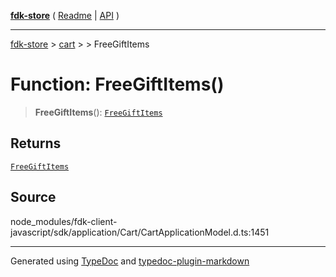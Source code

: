 [**fdk-store**](../../../README.md) ( [Readme](../../../README.md) \| [API](../../../API.md) )

---

[fdk-store](../../../API.md) > [cart](../../README.md) > [<internal>](../README.md) > FreeGiftItems

# Function: FreeGiftItems()

> **FreeGiftItems**(): [`FreeGiftItems`](../type-aliases/type-alias.FreeGiftItems.md)

## Returns

[`FreeGiftItems`](../type-aliases/type-alias.FreeGiftItems.md)

## Source

node_modules/fdk-client-javascript/sdk/application/Cart/CartApplicationModel.d.ts:1451

---

Generated using [TypeDoc](https://typedoc.org/) and [typedoc-plugin-markdown](https://www.npmjs.com/package/typedoc-plugin-markdown)
